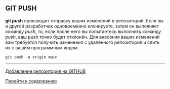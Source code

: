 ## GIT PUSH

**git push** производит отправку ваших изменений в репозиторий. Если вы и другой разработчик одновременно клонируете, затем он выполняет команду *push*, то, если после него вы попытаетесь выполнить команду *push*, ваш push точно будет отклонён. Для внесения ваших изменений вам требуется получить изменения с удалённого репозитория и слить их с вашим программным кодом.

```
git push -u origin main
```
---

[Добавление репозитория на GITHUB](git_repository.md)

[Перейти к содержанию](readme.md)
